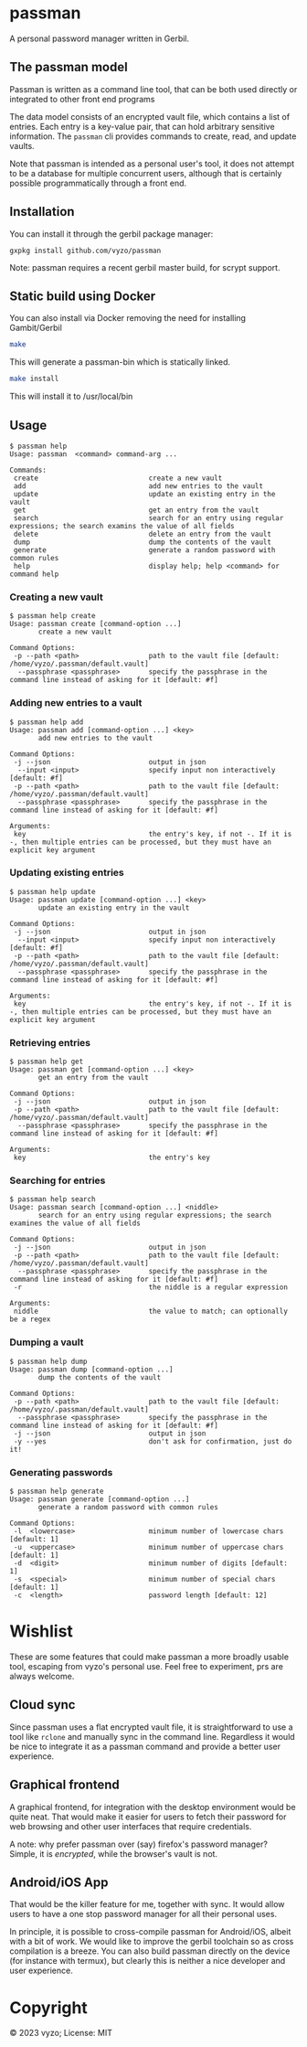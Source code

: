 # passman
A personal password manager written in Gerbil.

## The passman model

Passman is written as a command line tool, that can be both used
directly or integrated to other front end programs

The data model consists of an encrypted vault file, which contains a
list of entries.  Each entry is a key-value pair, that can hold
arbitrary sensitive information.  The `passman` cli provides commands
to create, read, and update vaults.

Note that passman is intended as a personal user's tool, it does not
attempt to be a database for multiple concurrent users, although that
is certainly possible programmatically through a front end.

## Installation
You can install it through the gerbil package manager:

```
gxpkg install github.com/vyzo/passman
```

Note: passman requires a recent gerbil master build, for scrypt support.

## Static build using Docker
You can also install via Docker removing the need for installing Gambit/Gerbil

``` sh
make
```
This will generate a passman-bin which is statically linked.

``` sh
make install
```
This will install it to /usr/local/bin

## Usage

```
$ passman help
Usage: passman  <command> command-arg ...

Commands:
 create                           create a new vault
 add                              add new entries to the vault
 update                           update an existing entry in the vault
 get                              get an entry from the vault
 search                           search for an entry using regular expressions; the search examins the value of all fields
 delete                           delete an entry from the vault
 dump                             dump the contents of the vault
 generate                         generate a random password with common rules
 help                             display help; help <command> for command help
```

### Creating a new vault

```
$ passman help create
Usage: passman create [command-option ...]
       create a new vault

Command Options:
 -p --path <path>                 path to the vault file [default: /home/vyzo/.passman/default.vault]
  --passphrase <passphrase>       specify the passphrase in the command line instead of asking for it [default: #f]
```

### Adding new entries to a vault

```
$ passman help add
Usage: passman add [command-option ...] <key>
       add new entries to the vault

Command Options:
 -j --json                        output in json
  --input <input>                 specify input non interactively [default: #f]
 -p --path <path>                 path to the vault file [default: /home/vyzo/.passman/default.vault]
  --passphrase <passphrase>       specify the passphrase in the command line instead of asking for it [default: #f]

Arguments:
 key                              the entry's key, if not -. If it is -, then multiple entries can be processed, but they must have an explicit key argument
```

### Updating existing entries
```
$ passman help update
Usage: passman update [command-option ...] <key>
       update an existing entry in the vault

Command Options:
 -j --json                        output in json
  --input <input>                 specify input non interactively [default: #f]
 -p --path <path>                 path to the vault file [default: /home/vyzo/.passman/default.vault]
  --passphrase <passphrase>       specify the passphrase in the command line instead of asking for it [default: #f]

Arguments:
 key                              the entry's key, if not -. If it is -, then multiple entries can be processed, but they must have an explicit key argument
```

### Retrieving entries
```
$ passman help get
Usage: passman get [command-option ...] <key>
       get an entry from the vault

Command Options:
 -j --json                        output in json
 -p --path <path>                 path to the vault file [default: /home/vyzo/.passman/default.vault]
  --passphrase <passphrase>       specify the passphrase in the command line instead of asking for it [default: #f]

Arguments:
 key                              the entry's key
```

### Searching for entries
```
$ passman help search
Usage: passman search [command-option ...] <niddle>
       search for an entry using regular expressions; the search examines the value of all fields

Command Options:
 -j --json                        output in json
 -p --path <path>                 path to the vault file [default: /home/vyzo/.passman/default.vault]
  --passphrase <passphrase>       specify the passphrase in the command line instead of asking for it [default: #f]
 -r                               the niddle is a regular expression

Arguments:
 niddle                           the value to match; can optionally be a regex
```

### Dumping a vault
```
$ passman help dump
Usage: passman dump [command-option ...]
       dump the contents of the vault

Command Options:
 -p --path <path>                 path to the vault file [default: /home/vyzo/.passman/default.vault]
  --passphrase <passphrase>       specify the passphrase in the command line instead of asking for it [default: #f]
 -j --json                        output in json
 -y --yes                         don't ask for confirmation, just do it!
```

### Generating passwords
```
$ passman help generate
Usage: passman generate [command-option ...]
       generate a random password with common rules

Command Options:
 -l  <lowercase>                  minimum number of lowercase chars [default: 1]
 -u  <uppercase>                  minimum number of uppercase chars [default: 1]
 -d  <digit>                      minimum number of digits [default: 1]
 -s  <special>                    minimum number of special chars [default: 1]
 -c  <length>                     password length [default: 12]
```

# Wishlist

These are some features that could make passman a more broadly usable
tool, escaping from vyzo's personal use. Feel free to experiment, prs
are always welcome.

## Cloud sync

Since passman uses a flat encrypted vault file, it is straightforward
to use a tool like `rclone` and manually sync in the command
line. Regardless it would be nice to integrate it as a passman command
and provide a better user experience.

## Graphical frontend

A graphical frontend, for integration with the desktop environment would be quite neat.
That would make it easier for users to fetch their password for web browsing and other user interfaces that require credentials.

A note: why prefer passman over (say) firefox's password manager?
Simple, it is _encrypted_, while the browser's vault is not.

## Android/iOS App

That would be the killer feature for me, together with sync. It would
allow users to have a one stop password manager for all their personal uses.

In principle, it is possible to cross-compile passman for Android/iOS,
albeit with a bit of work.  We would like to improve the gerbil
toolchain so as cross compilation is a breeze.  You can also build
passman directly on the device (for instance with termux), but clearly
this is neither a nice developer and user experience.

# Copyright
© 2023 vyzo; License: MIT
